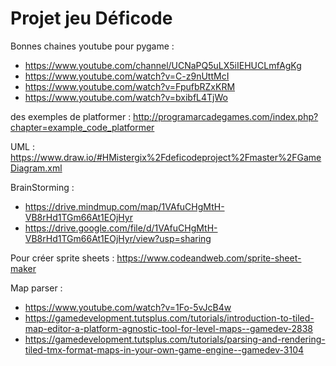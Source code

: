 # Projet jeu Déficode

Bonnes chaines youtube pour pygame :
+ https://www.youtube.com/channel/UCNaPQ5uLX5iIEHUCLmfAgKg
+ https://www.youtube.com/watch?v=C-z9nUttMcI
+ https://www.youtube.com/watch?v=FpufbRZxKRM
+ https://www.youtube.com/watch?v=bxibfL4TjWo

des exemples de platformer : http://programarcadegames.com/index.php?chapter=example_code_platformer

UML : https://www.draw.io/#HMistergix%2Fdeficodeproject%2Fmaster%2FGameDiagram.xml

BrainStorming : 
+ https://drive.mindmup.com/map/1VAfuCHgMtH-VB8rHd1TGm66At1EOjHyr
+ https://drive.google.com/file/d/1VAfuCHgMtH-VB8rHd1TGm66At1EOjHyr/view?usp=sharing

Pour créer sprite sheets : https://www.codeandweb.com/sprite-sheet-maker

Map parser :
+ https://www.youtube.com/watch?v=1Fo-5vJcB4w
+ https://gamedevelopment.tutsplus.com/tutorials/introduction-to-tiled-map-editor-a-platform-agnostic-tool-for-level-maps--gamedev-2838
+ https://gamedevelopment.tutsplus.com/tutorials/parsing-and-rendering-tiled-tmx-format-maps-in-your-own-game-engine--gamedev-3104

